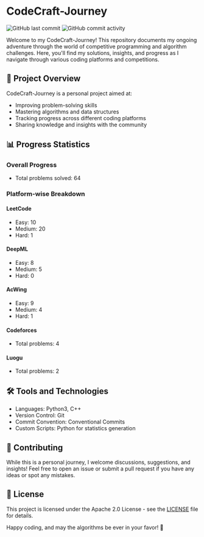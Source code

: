 # CodeCraft-Journey

![GitHub last commit](https://img.shields.io/github/last-commit/kyriekevin/CodeCraft-Journey)
![GitHub commit activity](https://img.shields.io/github/commit-activity/m/kyriekevin/CodeCraft-Journey)

Welcome to my CodeCraft-Journey! This repository documents my ongoing adventure through the world of competitive programming and algorithm challenges. Here, you'll find my solutions, insights, and progress as I navigate through various coding platforms and competitions.

## 🚀 Project Overview

CodeCraft-Journey is a personal project aimed at:

- Improving problem-solving skills
- Mastering algorithms and data structures
- Tracking progress across different coding platforms
- Sharing knowledge and insights with the community

## 📊 Progress Statistics

### Overall Progress

<!-- STATS:TOTAL_PROBLEMS -->

- Total problems solved: 64
<!-- STATS:TOTAL_PROBLEMS:END -->

### Platform-wise Breakdown

#### LeetCode

<!-- STATS:LEETCODE -->

- Easy: 10
- Medium: 20
- Hard: 1
<!-- STATS:LEETCODE:END -->

#### DeepML

<!-- STATS:DEEPML -->

- Easy: 8
- Medium: 5
- Hard: 0
<!-- STATS:DEEPML:END -->

#### AcWing

<!-- STATS:ACWING -->

- Easy: 9
- Medium: 4
- Hard: 1
<!-- STATS:ACWING:END -->

#### Codeforces

<!-- STATS:CODEFORCES -->

- Total problems: 4
<!-- STATS:CODEFORCES:END -->

#### Luogu

<!-- STATS:LUOGU -->

- Total problems: 2
<!-- STATS:LUOGU:END -->

## 🛠 Tools and Technologies

- Languages: Python3, C++
- Version Control: Git
- Commit Convention: Conventional Commits
- Custom Scripts: Python for statistics generation

## 🤝 Contributing

While this is a personal journey, I welcome discussions, suggestions, and insights! Feel free to open an issue or submit a pull request if you have any ideas or spot any mistakes.

## 📜 License

This project is licensed under the Apache 2.0 License - see the [LICENSE](LICENSE) file for details.

Happy coding, and may the algorithms be ever in your favor! 🌟
